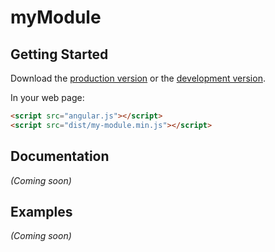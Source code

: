 # myModule



## Getting Started

Download the [production version][min] or the [development version][max].

[min]: https://raw.github.com/zackbrown/jquery-my-module/master/dist/angular-my-module.min.js
[max]: https://raw.github.com/zackbrown/jquery-my-module/master/dist/angular-my-module.js

In your web page:

```html
<script src="angular.js"></script>
<script src="dist/my-module.min.js"></script>
```

## Documentation
_(Coming soon)_

## Examples
_(Coming soon)_

